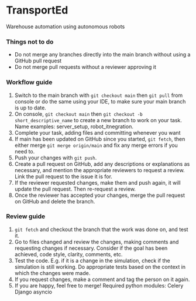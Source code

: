 # TransportEd
Warehouse automation using autonomous robots

### Things not to do
- Do not merge any branches directly into the main branch without using a GitHub pull request
- Do not merge pull requests without a reviewer approving it

### Workflow guide
1. Switch to the main branch with `git checkout main` then `git pull` from console or do the same using your IDE, to make sure your main branch is up to date.
2. On console, `git checkout main` then `git checkout -b short_descriptive_name` to create a new branch to work on your task. Name examples: server_setup, robot_itnegration.
3. Complete your task, adding files and committing whenever you want
4. If main has been updated on GitHub since you started, `git fetch`, then either merge `git merge origin/main` and fix any merge errors if you need to.
5. Push your changes with `git push`.
6. Create a pull request on GitHub, add any descriptions or explanations as necessary, and mention the appropriate reviewers to request a review. Link the pull request to the issue it is for.
7. If the reviewer requested changes, make them and push again, it will update the pull request. Then re-request a review.
8. Once the reviewer has accepted your changes, merge the pull request on GitHub and delete the branch.

### Review guide
1. `git fetch` and checkout the branch that the work was done on, and test it.
2. Go to files changed and review the changes, making comments and requesting changes if necessary. Consider if the goal has been achieved, code style, clarity, comments, etc.
3. Test the code. E.g. if it is a change in the simulation, check if the simulation is still working. Do appropriate tests based on the context in which the changes were made.
4. If you request changes, make a comment and tag the person on it again.
5. If you are happy, feel free to merge!
Required python modules:
Celery
Django
asyncio
